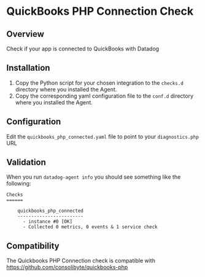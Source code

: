 # QuickBooks PHP Connection Check

## Overview

Check if your app is connected to QuickBooks with Datadog

## Installation

1. Copy the Python script for your chosen integration to the `checks.d` directory where you installed the Agent.
2. Copy the corresponding yaml configuration file to the `conf.d` directory where you installed the Agent.

## Configuration

Edit the `quickbooks_php_connected.yaml` file to point to your `diagnostics.php` URL

## Validation

When you run `datadog-agent info` you should see something like the following:

    Checks
    ======

        quickbooks_php_connected
        ------------------------
          - instance #0 [OK]
          - Collected 0 metrics, 0 events & 1 service check

## Compatibility

The Quickbooks PHP Connection check is compatible with https://github.com/consolibyte/quickbooks-php

